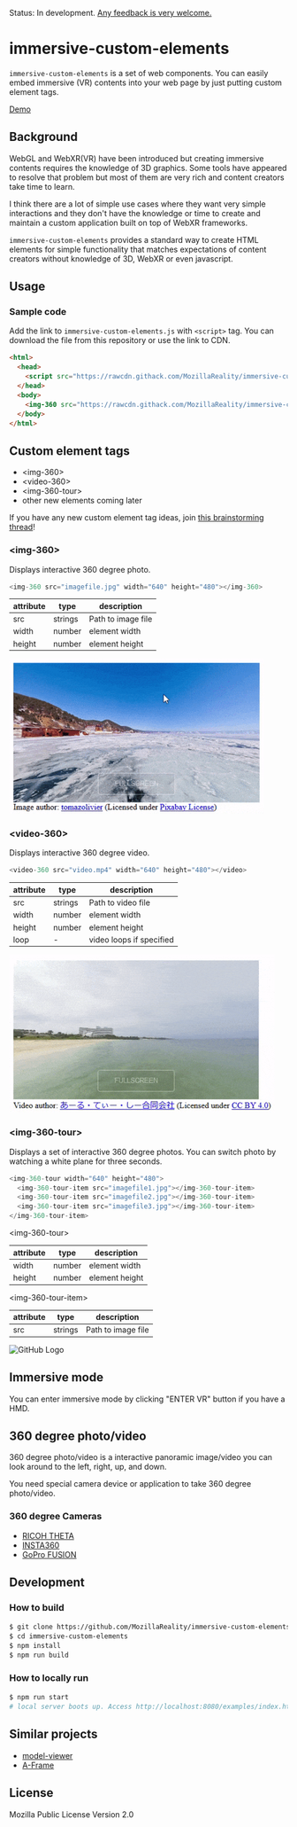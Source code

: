 Status: In development. [Any feedback is very welcome.](https://github.com/MozillaReality/immersive-custom-elements/issues)

# immersive-custom-elements

`immersive-custom-elements` is a set of web components. You can easily embed immersive (VR) contents into your web page by just putting custom element tags.

[Demo](https://rawcdn.githack.com/MozillaReality/immersive-custom-elements/v0.1.0/examples/index.html)

## Background

WebGL and WebXR(VR) have been introduced but creating immersive contents requires the knowledge of 3D graphics.
Some tools have appeared to resolve that problem but most of them are very rich and content creators take time to learn.

I think there are a lot of simple use cases where they want very simple interactions and they don't have the knowledge or time to create and maintain a custom application built on top of WebXR frameworks.

`immersive-custom-elements` provides a standard way to create HTML elements for simple functionality that matches expectations of content creators without knowledge of 3D, WebXR or even javascript.

## Usage

### Sample code

Add the link to `immersive-custom-elements.js` with `<script>` tag. You can download the file from this repository or use the link to CDN.

```html
<html>
  <head>
    <script src="https://rawcdn.githack.com/MozillaReality/immersive-custom-elements/v0.1.0/build/immersive-custom-elements.js"></script>
  </head>
  <body>
    <img-360 src="https://rawcdn.githack.com/MozillaReality/immersive-custom-elements/v0.1.0/assets/img-360/landscape-3531355_1920.jpg" width="640" height="480"></img-360>
  </body>
</html>
```

## Custom element tags

- \<img-360\>
- \<video-360\>
- \<img-360-tour\>
- other new elements coming later

If you have any new custom element tag ideas, join [this brainstorming thread](https://github.com/MozillaReality/immersive-custom-elements/issues/9)!

### \<img-360\>

Displays interactive 360 degree photo.

```javascript
<img-360 src="imagefile.jpg" width="640" height="480"></img-360>
```

| attribute | type | description |
| ---- | ---- | ---- |
| src | strings | Path to image file |
| width | number | element width |
| height | number | element height |

![GitHub Logo](screenshots/img-360.gif)

### \<video-360\>

Displays interactive 360 degree video.

```javascript
<video-360 src="video.mp4" width="640" height="480"></video>
```

| attribute | type | description |
| ---- | ---- | ---- |
| src | strings | Path to video file |
| width | number | element width |
| height | number | element height |
| loop | - | video loops if specified |

![GitHub Logo](screenshots/video-360.gif)

### \<img-360-tour\>

Displays a set of interactive 360 degree photos. You can switch photo by watching a white plane for three seconds.

```javascript
<img-360-tour width="640" height="480">
  <img-360-tour-item src="imagefile1.jpg"></img-360-tour-item>
  <img-360-tour-item src="imagefile2.jpg"></img-360-tour-item>
  <img-360-tour-item src="imagefile3.jpg"></img-360-tour-item>
</img-360-tour-item>
```

\<img-360-tour\>

| attribute | type | description |
| ---- | ---- | ---- |
| width | number | element width |
| height | number | element height |

\<img-360-tour-item\>

| attribute | type | description |
| ---- | ---- | ---- |
| src | strings | Path to image file |

![GitHub Logo](screenshots/img-360-tour.gif)

## Immersive mode

You can enter immersive mode by clicking "ENTER VR" button if you have a HMD.

## 360 degree photo/video

360 degree photo/video is a interactive panoramic image/video you can look around to the left, right, up, and down.

You need special camera device or application to take 360 degree photo/video.

### 360 degree Cameras

- [RICOH THETA](https://theta360.com/)
- [INSTA360](https://www.insta360.com/)
- [GoPro FUSION](https://shop.gopro.com/EMEA/cameras/fusion/CHDHZ-103-master.html)

## Development

### How to build

```sh
$ git clone https://github.com/MozillaReality/immersive-custom-elements.git
$ cd immersive-custom-elements
$ npm install
$ npm run build
```

### How to locally run

```sh
$ npm run start
# local server boots up. Access http://localhost:8080/examples/index.html on your browser.
```

## Similar projects

- [model-viewer](https://github.com/GoogleWebComponents/model-viewer)
- [A-Frame](https://aframe.io/)

## License

Mozilla Public License Version 2.0
